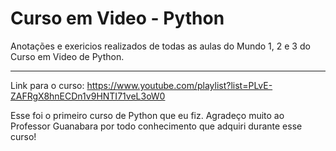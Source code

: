 # Curso em Video -  Python
Anotações e exericios realizados de todas as aulas do Mundo 1, 2 e 3 do Curso em Video de Python.


--------------



Link para o curso:  https://www.youtube.com/playlist?list=PLvE-ZAFRgX8hnECDn1v9HNTI71veL3oW0



Esse foi o primeiro curso de Python que eu fiz. Agradeço muito ao Professor Guanabara por todo conhecimento que adquiri durante esse curso!
